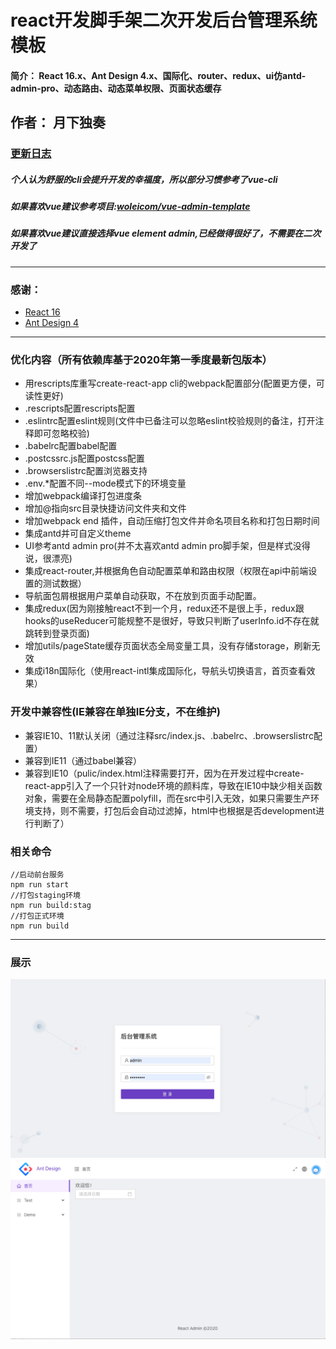 # react开发脚手架二次开发后台管理系统模板
#### 简介： React 16.x、Ant Design 4.x、国际化、router、redux、ui仿antd-admin-pro、动态路由、动态菜单权限、页面状态缓存
## 作者： 月下独奏
### [更新日志](./note/updatelog.md)
##### 个人认为舒服的cli会提升开发的幸福度，所以部分习惯参考了vue-cli
##### 如果喜欢vue建议参考项目:[woleicom/vue-admin-template](https://github.com/woleicom/vue-admin-template)
##### 如果喜欢vue建议直接选择vue element admin,已经做得很好了，不需要在二次开发了
-----------
### 感谢：
- [React 16](https://reactjs.org/)
- [Ant Design 4](https://ant.design/)
-----------
### 优化内容（所有依赖库基于2020年第一季度最新包版本）
- 用rescripts库重写create-react-app cli的webpack配置部分(配置更方便，可读性更好)
- .rescripts配置rescripts配置
- .eslintrc配置eslint规则(文件中已备注可以忽略eslint校验规则的备注，打开注释即可忽略校验)
- .babelrc配置babel配置
- .postcssrc.js配置postcss配置
- .browserslistrc配置浏览器支持
- .env.*配置不同--mode模式下的环境变量
- 增加webpack编译打包进度条
- 增加@指向src目录快捷访问文件夹和文件
- 增加webpack end 插件，自动压缩打包文件并命名项目名称和打包日期时间
- 集成antd并可自定义theme
- UI参考antd admin pro(并不太喜欢antd admin pro脚手架，但是样式没得说，很漂亮)
- 集成react-router,并根据角色自动配置菜单和路由权限（权限在api中前端设置的测试数据）
- 导航面包屑根据用户菜单自动获取，不在放到页面手动配置。
- 集成redux(因为刚接触react不到一个月，redux还不是很上手，redux跟hooks的useReducer可能规整不是很好，导致只判断了userInfo.id不存在就跳转到登录页面)
- 增加utils/pageState缓存页面状态全局变量工具，没有存储storage，刷新无效
- 集成i18n国际化（使用react-intl集成国际化，导航头切换语言，首页查看效果）

### 开发中兼容性(IE兼容在单独IE分支，不在维护)
- 兼容IE10、11默认关闭（通过注释src/index.js、.babelrc、.browserslistrc配置）
- 兼容到IE11（通过babel兼容）
- 兼容到IE10（pulic/index.html注释需要打开，因为在开发过程中create-react-app引入了一个只针对node环境的颜料库，导致在IE10中缺少相关函数对象，需要在全局静态配置polyfill，而在src中引入无效，如果只需要生产环境支持，则不需要，打包后会自动过滤掉，html中也根据是否development进行判断了）
### 相关命令
```
//启动前台服务
npm run start
//打包staging环境
npm run build:stag
//打包正式环境
npm run build
```
-------------
### 展示
![登录页](./note/react0.png)
![首页](./note/react1.png)